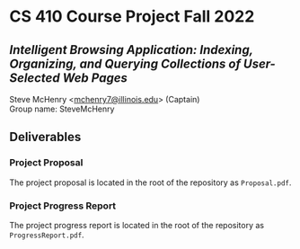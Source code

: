 # CS 410 Course Project Fall 2022
## *Intelligent Browsing Application: Indexing, Organizing, and Querying Collections of User-Selected Web Pages*

Steve McHenry <<mchenry7@illinois.edu>> (Captain)\
Group name: SteveMcHenry

## Deliverables

### Project Proposal
The project proposal is located in the root of the repository as `Proposal.pdf`.

### Project Progress Report
The project progress report is located in the root of the repository as `ProgressReport.pdf`.